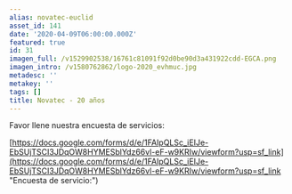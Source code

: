 ```yaml
---
alias: novatec-euclid
asset_id: 141
date: '2020-04-09T06:00:00.000Z'
featured: true
id: 31
imagen_full: /v1529902538/16761c81091f92d0be90d3a431922cdd-EGCA.png
imagen_intro: /v1580762862/logo-2020_evhmuc.jpg
metadesc: ''
metakey: ''
tags: []
title: Novatec - 20 años
---
```





Favor llene nuestra encuesta de servicios:

[https://docs.google.com/forms/d/e/1FAIpQLSc_iEIJe-EbSUjTSCI3JDqOW8HYMESblYdz66vl-eF-w9KRIw/viewform?usp=sf_link](https://docs.google.com/forms/d/e/1FAIpQLSc_iEIJe-EbSUjTSCI3JDqOW8HYMESblYdz66vl-eF-w9KRIw/viewform?usp=sf_link "Encuesta de servicio:")
